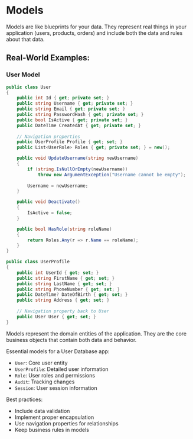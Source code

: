 # Models

Models are like blueprints for your data. They represent real things in your application (users, products, orders) and include both the data and rules about that data.

## Real-World Examples:

### User Model

```csharp
public class User
{
    public int Id { get; private set; }
    public string Username { get; private set; }
    public string Email { get; private set; }
    public string PasswordHash { get; private set; }
    public bool IsActive { get; private set; }
    public DateTime CreatedAt { get; private set; }
    
    // Navigation properties
    public UserProfile Profile { get; set; }
    public List<UserRole> Roles { get; private set; } = new();

    public void UpdateUsername(string newUsername)
    {
        if (string.IsNullOrEmpty(newUsername))
            throw new ArgumentException("Username cannot be empty");
            
        Username = newUsername;
    }

    public void Deactivate()
    {
        IsActive = false;
    }

    public bool HasRole(string roleName)
    {
        return Roles.Any(r => r.Name == roleName);
    }
}

public class UserProfile
{
    public int UserId { get; set; }
    public string FirstName { get; set; }
    public string LastName { get; set; }
    public string PhoneNumber { get; set; }
    public DateTime? DateOfBirth { get; set; }
    public string Address { get; set; }
    
    // Navigation property back to User
    public User User { get; set; }
}
```

Models represent the domain entities of the application. They are the core business objects that contain both data and behavior.

Essential models for a User Database app:
- `User`: Core user entity
- `UserProfile`: Detailed user information
- `Role`: User roles and permissions
- `Audit`: Tracking changes
- `Session`: User session information

Best practices:
- Include data validation
- Implement proper encapsulation
- Use navigation properties for relationships
- Keep business rules in models 